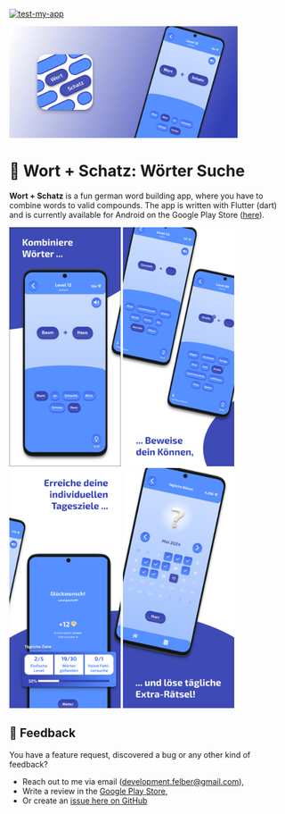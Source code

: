 [![test-my-app](https://github.com/FelberMartin/kompositum/actions/workflows/tests.yml/badge.svg)](https://github.com/FelberMartin/kompositum/actions/workflows/tests.yml)

<img src="assets/images/playstore/v3/feature_graphic.png" height="200" />

# 💎 Wort + Schatz: Wörter Suche

**Wort + Schatz** is a fun german word building app, where you have to combine words to valid compounds.
The app is written with Flutter (dart) and is currently available for Android on the Google Play Store ([here](https://play.google.com/store/apps/details?id=com.development_felber.compose&pli=1)).

<p float="left">
  <img src="assets/images/playstore/v2/Image1.png" width="200" />
  <img src="assets/images/playstore/v2/Image2.png" width="200" />
  <img src="assets/images/playstore/v2/Image3.png" width="200" />
  <img src="assets/images/playstore/v2/Image4.png" width="200" />
</p>

## 📩 Feedback

You have a feature request, discovered a bug or any other kind of feedback?

- Reach out to me via email (development.felber@gmail.com),
- Write a review in the [Google Play Store](https://play.google.com/store/apps/details?id=com.development_felber.compose&pli=1),
- Or create an [issue here on GitHub](https://github.com/FelberMartin/kompositum/issues/new)
